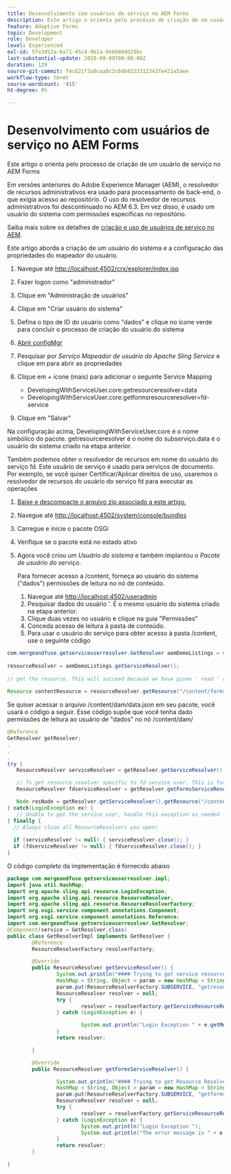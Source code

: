 ```yaml
---
title: Desenvolvimento com usuários de serviço no AEM Forms
description: Este artigo o orienta pelo processo de criação de um usuário de serviço no AEM Forms
feature: Adaptive Forms
topic: Development
role: Developer
level: Experienced
exl-id: 5fa3d52a-6a71-45c4-9b1a-0e6686dd29bc
last-substantial-update: 2020-09-09T00:00:00Z
duration: 129
source-git-commit: f4c621f3a9caa8c2c64b8323312343fe421a5aee
workflow-type: tm+mt
source-wordcount: '415'
ht-degree: 0%

---
```


# Desenvolvimento com usuários de serviço no AEM Forms

Este artigo o orienta pelo processo de criação de um usuário de serviço no AEM Forms

Em versões anteriores do Adobe Experience Manager (AEM), o resolvedor de recursos administrativos era usado para processamento de back-end, o que exigia acesso ao repositório. O uso do resolvedor de recursos administrativos foi descontinuado no AEM 6.3. Em vez disso, é usado um usuário do sistema com permissões específicas no repositório.

Saiba mais sobre os detalhes de [criação e uso de usuários de serviço no AEM](https://experienceleague.adobe.com/docs/experience-manager-learn/cloud-service/developing/advanced/service-users.html).

Este artigo aborda a criação de um usuário do sistema e a configuração das propriedades do mapeador do usuário.

1. Navegue até [http://localhost:4502/crx/explorer/index.jsp](http://localhost:4502/crx/explorer/index.jsp)
1. Fazer logon como &quot;administrador&quot;
1. Clique em &quot;Administração de usuários&quot;
1. Clique em &quot;Criar usuário do sistema&quot;
1. Defina o tipo de ID do usuário como &quot;dados&quot; e clique no ícone verde para concluir o processo de criação do usuário do sistema
1. [Abrir configMgr](http://localhost:4502/system/console/configMgr)
1. Pesquisar por _Serviço Mapeador de usuário do Apache Sling Service_ e clique em para abrir as propriedades
1. Clique em *+* ícone (mais) para adicionar o seguinte Service Mapping

   * DevelopingWithServiceUser.core:getresourceresolver=data
   * DevelopingWithServiceUser.core:getformsresourceresolver=fd-service

1. Clique em &quot;Salvar&quot;

Na configuração acima, DevelopingWithServiceUser.core é o nome simbólico do pacote. getresourceresolver é o nome do subserviço.data é o usuário do sistema criado na etapa anterior.

Também podemos obter o resolvedor de recursos em nome do usuário do serviço fd. Este usuário de serviço é usado para serviços de documento. Por exemplo, se você quiser Certificar/Aplicar direitos de uso, usaremos o resolvedor de recursos do usuário do serviço fd para executar as operações

1. [Baixe e descompacte o arquivo zip associado a este artigo.](assets/developingwithserviceuser.zip)
1. Navegue até [http://localhost:4502/system/console/bundles](http://localhost:4502/system/console/bundles)
1. Carregue e inicie o pacote OSGi
1. Verifique se o pacote está no estado ativo
1. Agora você criou um *Usuário do sistema* e também implantou o *Pacote de usuário do serviço*.

   Para fornecer acesso a /content, forneça ao usuário do sistema (&quot;dados&quot;) permissões de leitura no nó de conteúdo.

   1. Navegue até [http://localhost:4502/useradmin](http://localhost:4502/useradmin)
   1. Pesquisar dados do usuário &#39;. É o mesmo usuário do sistema criado na etapa anterior.
   1. Clique duas vezes no usuário e clique na guia &quot;Permissões&quot;
   1. Conceda acesso de leitura à pasta de conteúdo.
   1. Para usar o usuário do serviço para obter acesso à pasta /content, use o seguinte código



```java
com.mergeandfuse.getserviceuserresolver.GetResolver aemDemoListings = sling.getService(com.mergeandfuse.getserviceuserresolver.GetResolver.class);
   
resourceResolver = aemDemoListings.getServiceResolver();
   
// get the resource. This will succeed because we have given ' read ' access to the content node
   
Resource contentResource = resourceResolver.getResource("/content/forms/af/sandbox/abc.pdf");
```

Se quiser acessar o arquivo /content/dam/data.json em seu pacote, você usará o código a seguir. Esse código supõe que você tenha dado permissões de leitura ao usuário de &quot;dados&quot; no nó /content/dam/

```java
@Reference
GetResolver getResolver;
.
.
.
try {
   ResourceResolver serviceResolver = getResolver.getServiceResolver();

   // To get resource resolver specific to fd-service user. This is for Document Services
   ResourceResolver fdserviceResolver = getResolver.getFormsServiceResolver();

   Node resNode = getResolver.getServiceResolver().getResource("/content/dam/data.json").adaptTo(Node.class);
} catch(LoginException ex) {
   // Unable to get the service user, handle this exception as needed
} finally {
  // Always close all ResourceResolvers you open!
  
  if (serviceResolver != null( { serviceResolver.close(); }
  if (fdserviceResolver != null) { fdserviceResolver.close(); }
}
```

O código completo da implementação é fornecido abaixo

```java
package com.mergeandfuse.getserviceuserresolver.impl;
import java.util.HashMap;
import org.apache.sling.api.resource.LoginException;
import org.apache.sling.api.resource.ResourceResolver;
import org.apache.sling.api.resource.ResourceResolverFactory;
import org.osgi.service.component.annotations.Component;
import org.osgi.service.component.annotations.Reference;
import com.mergeandfuse.getserviceuserresolver.GetResolver;
@Component(service = GetResolver.class)
public class GetResolverImpl implements GetResolver {
        @Reference
        ResourceResolverFactory resolverFactory;

        @Override
        public ResourceResolver getServiceResolver() {
                System.out.println("#### Trying to get service resource resolver ....  in my bundle");
                HashMap < String, Object > param = new HashMap < String, Object > ();
                param.put(ResourceResolverFactory.SUBSERVICE, "getresourceresolver");
                ResourceResolver resolver = null;
                try {
                        resolver = resolverFactory.getServiceResourceResolver(param);
                } catch (LoginException e) {

                        System.out.println("Login Exception " + e.getMessage());
                }
                return resolver;

        }

        @Override
        public ResourceResolver getFormsServiceResolver() {

                System.out.println("#### Trying to get Resource Resolver for forms ....  in my bundle");
                HashMap < String, Object > param = new HashMap < String, Object > ();
                param.put(ResourceResolverFactory.SUBSERVICE, "getformsresourceresolver");
                ResourceResolver resolver = null;
                try {
                        resolver = resolverFactory.getServiceResourceResolver(param);
                } catch (LoginException e) {
                        System.out.println("Login Exception ");
                        System.out.println("The error message is " + e.getMessage());
                }
                return resolver;
        }

}
```
